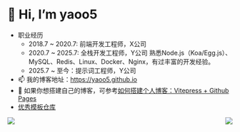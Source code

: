 # 👋 Hi, I’m yaoo5

- 职业经历
  - 2018.7 ~ 2020.7: 前端开发工程师，X公司
  - 2020.7 ~ 2025.7: 全栈开发工程师，Y公司
    熟悉Node.js（Koa/Egg.js）、MySQL、Redis、Linux、Docker、Nginx，有过丰富的开发经验。
  - 2025.7 ~ 至今：提示词工程师，Y公司
- 📫 我的博客地址：https://yaoo5.github.io
- 🌹 如果你想搭建自己的博客，可参考[如何搭建个人博客：Vitepress + Github Pages](https://yaoo5.github.io/tech/blog-vitepress-github.html)
- [优秀模板仓库](https://github.com/kautukkundan/Awesome-Profile-README-templates)

<img align="left" src="https://github-readme-stats.vercel.app/api?username=yaoo5&show_icons=true&icon_color=CE1D2D&text_color=718096&bg_color=ffffff&hide_title=true" />

<img align="right" src="https://github-readme-stats.vercel.app/api/top-langs/?username=yaoo5&layout=compact">



<!---
yaoo5/yaoo5 is a ✨ special ✨ repository because its `README.md` (this file) appears on your GitHub profile.
You can click the Preview link to take a look at your changes.
--->
